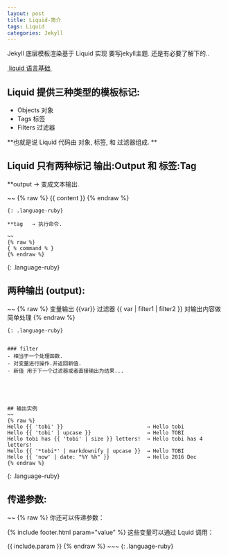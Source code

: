 ```yaml
---
layout: post
title: Liquid-简介
tags: Liquid
categories: Jekyll
---
```



Jekyll 底层模板渲染基于 Liquid 实现
要写jekyll主题. 还是有必要了解下的..


[ liquid 语言基础 ][1]



## Liquid 提供三种类型的模板标记:
- Objects 对象
- Tags    标签
- Filters 过滤器 

**也就是说 Liquid 代码由 对象, 标签, 和 过滤器组成. **









## Liquid 只有两种标记  输出:Output 和 标签:Tag
\*\*output → 变成文本输出.  

\~\~
{% raw %}
{{ content }}
{% endraw %}
~~~
{: .language-ruby}

**tag   → 执行命令.       

~~
{% raw %}
{ % command % }
{% endraw %}
~~~
{: .language-ruby}





## 两种输出 (output): 

\~\~
{% raw %}
变量输出 {{var}}
过滤器   {{ var | filter1 | filter2 }}
对输出内容做简单处理
{% endraw %}
~~~
{: .language-ruby}


### filter
- 相当于一个处理函数.
- 对变量进行操作.并返回新值.
- 新值 用于下一个过滤器或者直接输出为结果...





## 输出实例
~~
{% raw %}
Hello {{ 'tobi' }}                           → Hello tobi 
Hello {{ 'tobi' | upcase }}                  → Hello TOBI 
Hello tobi has {{ 'tobi' | size }} letters!  → Hello tobi has 4 letters! 
Hello {{ '*tobi*' | markdownify | upcase }}  → Hello TOBI
Hello {{ 'now' | date: "%Y %h" }}            → Hello 2016 Dec
{% endraw %}
~~~
{: .language-ruby}







## 传递参数:

\~\~
{% raw %}
你还可以传递参数：

{% include footer.html param="value" %}
这些变量可以通过 Lquid 调用：

{{ include.param }}
{% endraw %}
\~\~\~
{: .language-ruby}





[1]:	http://www.jianshu.com/p/b11bc7b3306c
